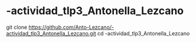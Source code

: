 # -actividad_tlp3_Antonella_Lezcano

git clone https://github.com/Anto-Lezcano/-actividad_tlp3_Antonella_Lezcano.git
cd -actividad_tlp3_Antonella_Lezcano
